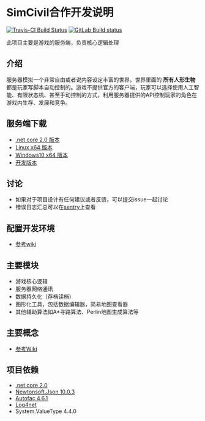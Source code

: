 SimCivil合作开发说明
=======================
[![Travis-CI Build Status](https://travis-ci.com/tcz717/SimCivil.svg?token=yfj7KWUzZasJmgSkLsTx&branch=master)](https://travis-ci.com/tcz717/SimCivil)
[![GitLab Build status](http://gitlab.tancoder.com/TPDT/sim-civil/badges/master/build.svg)](http://gitlab.tancoder.com/TPDT/sim-civil/commits/master)

此项目主要是游戏的服务端，负责核心逻辑处理

## 介绍
服务器模拟一个非常自由或者说内容设定丰富的世界，世界里面的 **所有人形生物** 都是玩家写脚本自动控制的。游戏不提供官方的客户端，玩家可以选择使用人工智能、有限状态机、甚至手动控制的方式，利用服务器提供的API控制玩家的角色在游戏内生存、发展和竞争。

## 服务端下载
- [.net core 2.0 版本](http://gitlab.tancoder.com/TPDT/sim-civil/-/jobs/artifacts/master/download?job=publish%3Acore-2.0)
- [Linux x64 版本](http://gitlab.tancoder.com/TPDT/sim-civil/-/jobs/artifacts/master/download?job=publish%3Alinux-x64)
- [Windows10 x64 版本](http://gitlab.tancoder.com/TPDT/sim-civil/-/jobs/artifacts/master/download?job=publish%3Awin10-x64)
- [开发版本](http://gitlab.tancoder.com/TPDT/sim-civil/-/jobs/artifacts/dev/download?job=server)

## 讨论

- 如果对于项目设计有任何建议或者反馈，可以提交issue一起讨论
- 错误日志汇总可以在[sentry](https://sentry.io/tpdt/simcivil/)上查看

## 配置开发环境
- [参考wiki](http://gitlab.tancoder.com/TPDT/sim-civil/wikis/%E5%BC%80%E5%8F%91%E7%8E%AF%E5%A2%83%E9%85%8D%E7%BD%AE)

## 主要模块

- 游戏核心逻辑
- 服务器网络通讯
- 数据持久化（存档读档）
- 图形化工具，包括数据编辑器，简易地图查看器
- 其他辅助算法如A*寻路算法、Perlin地图生成算法等

## 主要概念
- [参考Wiki](/../wikis/home#核心概念)

## 项目依赖

- [.net core 2.0](https://github.com/dotnet/core/blob/master/release-notes/2.0/2.0.0.md)
- [Newtonsoft.Json 10.0.3](https://www.newtonsoft.com/json)
- [Autofac 4.6.1](http://docs.autofac.org/en/latest/index.html)
- [Log4net](http://logging.apache.org/log4net/)
- System.ValueType 4.4.0
